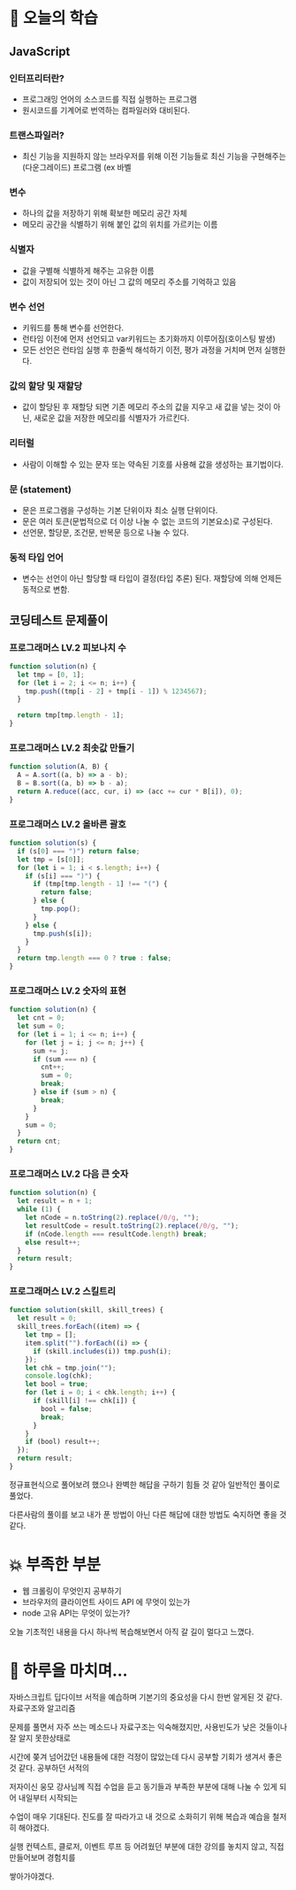 # 📖 오늘의 학습

## JavaScript

### 인터프리터란?

- 프로그래밍 언어의 소스코드를 직접 실행하는 프로그램
- 원시코드를 기계어로 번역하는 컴파일러와 대비된다.

### 트랜스파일러?

- 최신 기능을 지원하지 않는 브라우저를 위해 이전 기능들로
  최신 기능을 구현해주는 (다운그레이드) 프로그램 (ex 바벨

### 변수

- 하나의 값을 저장하기 위해 확보한 메모리 공간 자체
- 메모리 공간을 식별하기 위해 붙인 값의 위치를 가르키는 이름

### 식별자

- 값을 구별해 식별하게 해주는 고유한 이름
- 값이 저장되어 있는 것이 아닌 그 값의 메모리 주소를 기억하고 있음

### 변수 선언

- 키워드를 통해 변수를 선언한다.
- 런타임 이전에 먼저 선언되고 var키워드는 초기화까지 이루어짐(호이스팅 발생)
- 모든 선언은 런타임 실행 후 한줄씩 해석하기 이전, 평가 과정을 거치며 먼저 실행한다.

### 값의 할당 및 재할당

- 값이 할당된 후 재할당 되면 기존 메모리 주소의 값을 지우고 새 값을 넣는 것이 아닌,
  새로운 값을 저장한 메모리를 식별자가 가르킨다.

### 리터럴

- 사람이 이해할 수 있는 문자 또는 약속된 기호를 사용해 값을 생성하는 표기법이다.

### 문 (statement)

- 문은 프로그램을 구성하는 기본 단위이자 최소 실행 단위이다.
- 문은 여러 토큰(문법적으로 더 이상 나눌 수 없는 코드의 기본요소)로 구성된다.
- 선언문, 할당문, 조건문, 반복문 등으로 나눌 수 있다.

### 동적 타입 언어

- 변수는 선언이 아닌 할당할 때 타입이 결정(타입 추론) 된다. 재할당에 의해 언제든 동적으로 변함.

## 코딩테스트 문제풀이

### 프로그래머스 LV.2 피보나치 수

```jsx
function solution(n) {
  let tmp = [0, 1];
  for (let i = 2; i <= n; i++) {
    tmp.push((tmp[i - 2] + tmp[i - 1]) % 1234567);
  }

  return tmp[tmp.length - 1];
}
```

### 프로그래머스 LV.2 최솟값 만들기

```jsx
function solution(A, B) {
  A = A.sort((a, b) => a - b);
  B = B.sort((a, b) => b - a);
  return A.reduce((acc, cur, i) => (acc += cur * B[i]), 0);
}
```

### 프로그래머스 LV.2 올바른 괄호

```jsx
function solution(s) {
  if (s[0] === ")") return false;
  let tmp = [s[0]];
  for (let i = 1; i < s.length; i++) {
    if (s[i] === ")") {
      if (tmp[tmp.length - 1] !== "(") {
        return false;
      } else {
        tmp.pop();
      }
    } else {
      tmp.push(s[i]);
    }
  }
  return tmp.length === 0 ? true : false;
}
```

### 프로그래머스 LV.2 숫자의 표현

```jsx
function solution(n) {
  let cnt = 0;
  let sum = 0;
  for (let i = 1; i <= n; i++) {
    for (let j = i; j <= n; j++) {
      sum += j;
      if (sum === n) {
        cnt++;
        sum = 0;
        break;
      } else if (sum > n) {
        break;
      }
    }
    sum = 0;
  }
  return cnt;
}
```

### 프로그래머스 LV.2 다음 큰 숫자

```jsx
function solution(n) {
  let result = n + 1;
  while (1) {
    let nCode = n.toString(2).replace(/0/g, "");
    let resultCode = result.toString(2).replace(/0/g, "");
    if (nCode.length === resultCode.length) break;
    else result++;
  }
  return result;
}
```

### 프로그래머스 LV.2 스킬트리

```jsx
function solution(skill, skill_trees) {
  let result = 0;
  skill_trees.forEach((item) => {
    let tmp = [];
    item.split("").forEach((i) => {
      if (skill.includes(i)) tmp.push(i);
    });
    let chk = tmp.join("");
    console.log(chk);
    let bool = true;
    for (let i = 0; i < chk.length; i++) {
      if (skill[i] !== chk[i]) {
        bool = false;
        break;
      }
    }
    if (bool) result++;
  });
  return result;
}
```

정규표현식으로 풀어보려 했으나 완벽한 해답을 구하기 힘들 것 같아 일반적인 풀이로 풀었다.

다른사람의 풀이를 보고 내가 푼 방법이 아닌 다른 해답에 대한 방법도 숙지하면 좋을 것 같다.

# 💥 부족한 부분

- 웹 크롤링이 무엇인지 공부하기
- 브라우저의 클라이언트 사이드 API 에 무엇이 있는가
- node 고유 API는 무엇이 있는가?

오늘 기초적인 내용을 다시 하나씩 복습해보면서 아직 갈 길이 멀다고 느꼈다.

# 🤯 하루을 마치며…

자바스크립트 딥다이브 서적을 예습하며 기본기의 중요성을 다시 한번 알게된 것 같다. 자료구조와 알고리즘

문제를 풀면서 자주 쓰는 메소드나 자료구조는 익숙해졌지만, 사용빈도가 낮은 것들이나 잘 알지 못한상태로

시간에 쫒겨 넘어갔던 내용들에 대한 걱정이 많았는데 다시 공부할 기회가 생겨서 좋은 것 같다. 공부하던 서적의

저자이신 웅모 강사님께 직접 수업을 듣고 동기들과 부족한 부분에 대해 나눌 수 있게 되어 내일부터 시작되는

수업이 매우 기대된다. 진도를 잘 따라가고 내 것으로 소화히기 위해 복습과 예습을 철저히 해야겠다.

실행 컨텍스트, 클로저, 이벤트 루프 등 어려웠던 부분에 대한 강의를 놓치지 않고, 직접 만들어보며 경험치를

쌓아가야겠다.
